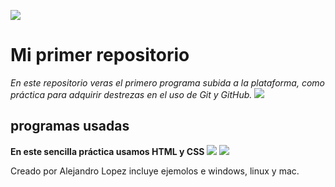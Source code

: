 ![](https://cdn-icons.flaticon.com/png/128/186/premium/186226.png?token=exp=1644356528~hmac=72a5970ce25acfe55de1a6cd8b2d1deb)
# **Mi primer repositorio**
*En este repositorio veras el primero programa subida a la plataforma, como práctica para adquirir destrezas en el uso de Git y GitHub.*  ![](https://n6x9y4s3.rocketcdn.me/wp-content/uploads/2020/11/programador-1024x683.jpg)

## programas usadas
**En este sencilla práctica usamos HTML y CSS**
![](https://cdn-icons-png.flaticon.com/128/5968/5968267.png) ![](https://cdn-icons-png.flaticon.com/128/5968/5968242.png)

Creado por Alejandro Lopez
incluye ejemolos e windows, linux y mac.